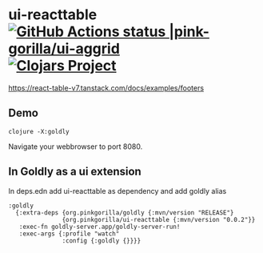 # ui-reacttable [![GitHub Actions status |pink-gorilla/ui-aggrid](https://github.com/pink-gorilla/ui-aggrid/workflows/CI/badge.svg)](https://github.com/pink-gorilla/ui-aggrid/actions?workflow=CI)[![Clojars Project](https://img.shields.io/clojars/v/org.pinkgorilla/ui-aggrid.svg)](https://clojars.org/org.pinkgorilla/ui-aggrid)

https://react-table-v7.tanstack.com/docs/examples/footers

## Demo

```
clojure -X:goldly
```

Navigate your webbrowser to port 8080. 

## In Goldly as a ui extension

In deps.edn add ui-reacttable as dependency and add goldly alias

```
:goldly
  {:extra-deps {org.pinkgorilla/goldly {:mvn/version "RELEASE"}
               {org.pinkgorilla/ui-reacttable {:mvn/version "0.0.2"}}
   :exec-fn goldly-server.app/goldly-server-run!
   :exec-args {:profile "watch"
               :config {:goldly {}}}}
```





